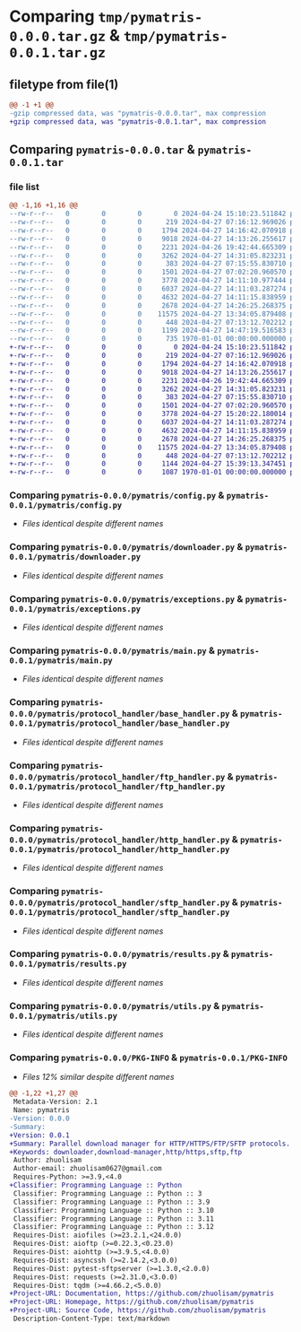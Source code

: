 # Comparing `tmp/pymatris-0.0.0.tar.gz` & `tmp/pymatris-0.0.1.tar.gz`

## filetype from file(1)

```diff
@@ -1 +1 @@
-gzip compressed data, was "pymatris-0.0.0.tar", max compression
+gzip compressed data, was "pymatris-0.0.1.tar", max compression
```

## Comparing `pymatris-0.0.0.tar` & `pymatris-0.0.1.tar`

### file list

```diff
@@ -1,16 +1,16 @@
--rw-r--r--   0        0        0        0 2024-04-24 15:10:23.511842 pymatris-0.0.0/README.md
--rw-r--r--   0        0        0      219 2024-04-27 07:16:12.969026 pymatris-0.0.0/pymatris/__init__.py
--rw-r--r--   0        0        0     1794 2024-04-27 14:16:42.070918 pymatris-0.0.0/pymatris/config.py
--rw-r--r--   0        0        0     9018 2024-04-27 14:13:26.255617 pymatris-0.0.0/pymatris/downloader.py
--rw-r--r--   0        0        0     2231 2024-04-26 19:42:44.665309 pymatris-0.0.0/pymatris/exceptions.py
--rw-r--r--   0        0        0     3262 2024-04-27 14:31:05.823231 pymatris-0.0.0/pymatris/main.py
--rw-r--r--   0        0        0      383 2024-04-27 07:15:55.830710 pymatris-0.0.0/pymatris/protocol_handler/__init__.py
--rw-r--r--   0        0        0     1501 2024-04-27 07:02:20.960570 pymatris-0.0.0/pymatris/protocol_handler/base_handler.py
--rw-r--r--   0        0        0     3778 2024-04-27 14:11:10.977444 pymatris-0.0.0/pymatris/protocol_handler/ftp_handler.py
--rw-r--r--   0        0        0     6037 2024-04-27 14:11:03.287274 pymatris-0.0.0/pymatris/protocol_handler/http_handler.py
--rw-r--r--   0        0        0     4632 2024-04-27 14:11:15.838959 pymatris-0.0.0/pymatris/protocol_handler/sftp_handler.py
--rw-r--r--   0        0        0     2678 2024-04-27 14:26:25.268375 pymatris-0.0.0/pymatris/results.py
--rw-r--r--   0        0        0    11575 2024-04-27 13:34:05.879408 pymatris-0.0.0/pymatris/utils.py
--rw-r--r--   0        0        0      448 2024-04-27 07:13:12.702212 pymatris-0.0.0/pymatris/write_worker.py
--rw-r--r--   0        0        0     1199 2024-04-27 14:47:19.516583 pymatris-0.0.0/pyproject.toml
--rw-r--r--   0        0        0      735 1970-01-01 00:00:00.000000 pymatris-0.0.0/PKG-INFO
+-rw-r--r--   0        0        0        0 2024-04-24 15:10:23.511842 pymatris-0.0.1/README.md
+-rw-r--r--   0        0        0      219 2024-04-27 07:16:12.969026 pymatris-0.0.1/pymatris/__init__.py
+-rw-r--r--   0        0        0     1794 2024-04-27 14:16:42.070918 pymatris-0.0.1/pymatris/config.py
+-rw-r--r--   0        0        0     9018 2024-04-27 14:13:26.255617 pymatris-0.0.1/pymatris/downloader.py
+-rw-r--r--   0        0        0     2231 2024-04-26 19:42:44.665309 pymatris-0.0.1/pymatris/exceptions.py
+-rw-r--r--   0        0        0     3262 2024-04-27 14:31:05.823231 pymatris-0.0.1/pymatris/main.py
+-rw-r--r--   0        0        0      383 2024-04-27 07:15:55.830710 pymatris-0.0.1/pymatris/protocol_handler/__init__.py
+-rw-r--r--   0        0        0     1501 2024-04-27 07:02:20.960570 pymatris-0.0.1/pymatris/protocol_handler/base_handler.py
+-rw-r--r--   0        0        0     3778 2024-04-27 15:20:22.180014 pymatris-0.0.1/pymatris/protocol_handler/ftp_handler.py
+-rw-r--r--   0        0        0     6037 2024-04-27 14:11:03.287274 pymatris-0.0.1/pymatris/protocol_handler/http_handler.py
+-rw-r--r--   0        0        0     4632 2024-04-27 14:11:15.838959 pymatris-0.0.1/pymatris/protocol_handler/sftp_handler.py
+-rw-r--r--   0        0        0     2678 2024-04-27 14:26:25.268375 pymatris-0.0.1/pymatris/results.py
+-rw-r--r--   0        0        0    11575 2024-04-27 13:34:05.879408 pymatris-0.0.1/pymatris/utils.py
+-rw-r--r--   0        0        0      448 2024-04-27 07:13:12.702212 pymatris-0.0.1/pymatris/write_worker.py
+-rw-r--r--   0        0        0     1144 2024-04-27 15:39:13.347451 pymatris-0.0.1/pyproject.toml
+-rw-r--r--   0        0        0     1087 1970-01-01 00:00:00.000000 pymatris-0.0.1/PKG-INFO
```

### Comparing `pymatris-0.0.0/pymatris/config.py` & `pymatris-0.0.1/pymatris/config.py`

 * *Files identical despite different names*

### Comparing `pymatris-0.0.0/pymatris/downloader.py` & `pymatris-0.0.1/pymatris/downloader.py`

 * *Files identical despite different names*

### Comparing `pymatris-0.0.0/pymatris/exceptions.py` & `pymatris-0.0.1/pymatris/exceptions.py`

 * *Files identical despite different names*

### Comparing `pymatris-0.0.0/pymatris/main.py` & `pymatris-0.0.1/pymatris/main.py`

 * *Files identical despite different names*

### Comparing `pymatris-0.0.0/pymatris/protocol_handler/base_handler.py` & `pymatris-0.0.1/pymatris/protocol_handler/base_handler.py`

 * *Files identical despite different names*

### Comparing `pymatris-0.0.0/pymatris/protocol_handler/ftp_handler.py` & `pymatris-0.0.1/pymatris/protocol_handler/ftp_handler.py`

 * *Files identical despite different names*

### Comparing `pymatris-0.0.0/pymatris/protocol_handler/http_handler.py` & `pymatris-0.0.1/pymatris/protocol_handler/http_handler.py`

 * *Files identical despite different names*

### Comparing `pymatris-0.0.0/pymatris/protocol_handler/sftp_handler.py` & `pymatris-0.0.1/pymatris/protocol_handler/sftp_handler.py`

 * *Files identical despite different names*

### Comparing `pymatris-0.0.0/pymatris/results.py` & `pymatris-0.0.1/pymatris/results.py`

 * *Files identical despite different names*

### Comparing `pymatris-0.0.0/pymatris/utils.py` & `pymatris-0.0.1/pymatris/utils.py`

 * *Files identical despite different names*

### Comparing `pymatris-0.0.0/PKG-INFO` & `pymatris-0.0.1/PKG-INFO`

 * *Files 12% similar despite different names*

```diff
@@ -1,22 +1,27 @@
 Metadata-Version: 2.1
 Name: pymatris
-Version: 0.0.0
-Summary: 
+Version: 0.0.1
+Summary: Parallel download manager for HTTP/HTTPS/FTP/SFTP protocols.
+Keywords: downloader,download-manager,http/https,sftp,ftp
 Author: zhuolisam
 Author-email: zhuolisam0627@gmail.com
 Requires-Python: >=3.9,<4.0
+Classifier: Programming Language :: Python
 Classifier: Programming Language :: Python :: 3
 Classifier: Programming Language :: Python :: 3.9
 Classifier: Programming Language :: Python :: 3.10
 Classifier: Programming Language :: Python :: 3.11
 Classifier: Programming Language :: Python :: 3.12
 Requires-Dist: aiofiles (>=23.2.1,<24.0.0)
 Requires-Dist: aioftp (>=0.22.3,<0.23.0)
 Requires-Dist: aiohttp (>=3.9.5,<4.0.0)
 Requires-Dist: asyncssh (>=2.14.2,<3.0.0)
 Requires-Dist: pytest-sftpserver (>=1.3.0,<2.0.0)
 Requires-Dist: requests (>=2.31.0,<3.0.0)
 Requires-Dist: tqdm (>=4.66.2,<5.0.0)
+Project-URL: Documentation, https://github.com/zhuolisam/pymatris
+Project-URL: Homepage, https://github.com/zhuolisam/pymatris
+Project-URL: Source Code, https://github.com/zhuolisam/pymatris
 Description-Content-Type: text/markdown
```

